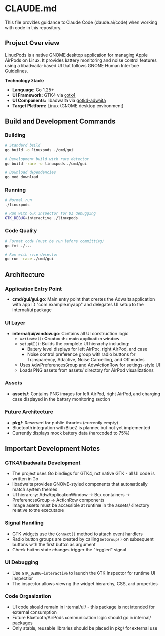 # CLAUDE.md

This file provides guidance to Claude Code (claude.ai/code) when working with code in this repository.

## Project Overview

LinuxPods is a native GNOME desktop application for managing Apple AirPods on Linux. It provides battery monitoring and noise control features using a libadwaita-based UI that follows GNOME Human Interface Guidelines.

**Technology Stack:**
- **Language:** Go 1.25+
- **UI Framework:** GTK4 via [gotk4](https://github.com/diamondburned/gotk4)
- **UI Components:** libadwaita via [gotk4-adwaita](https://github.com/diamondburned/gotk4-adwaita)
- **Target Platform:** Linux (GNOME desktop environment)

## Build and Development Commands

### Building
```bash
# Standard build
go build -o linuxpods ./cmd/gui

# Development build with race detector
go build -race -o linuxpods ./cmd/gui

# Download dependencies
go mod download
```

### Running
```bash
# Normal run
./linuxpods

# Run with GTK inspector for UI debugging
GTK_DEBUG=interactive ./linuxpods
```

### Code Quality
```bash
# Format code (must be run before committing)
go fmt ./...

# Run with race detector
go run -race ./cmd/gui
```

## Architecture

### Application Entry Point
- **cmd/gui/gui.go**: Main entry point that creates the Adwaita application with app ID "com.example.myapp" and delegates UI setup to the internal/ui package

### UI Layer
- **internal/ui/window.go**: Contains all UI construction logic
  - `Activate()`: Creates the main application window
  - `setupUI()`: Builds the complete UI hierarchy including:
    - Battery level displays for left AirPod, right AirPod, and case
    - Noise control preference group with radio buttons for Transparency, Adaptive, Noise Cancelling, and Off modes
  - Uses AdwPreferencesGroup and AdwActionRow for settings-style UI
  - Loads PNG assets from assets/ directory for AirPod visualizations

### Assets
- **assets/**: Contains PNG images for left AirPod, right AirPod, and charging case displayed in the battery monitoring section

### Future Architecture
- **pkg/**: Reserved for public libraries (currently empty)
- Bluetooth integration with BlueZ is planned but not yet implemented
- Currently displays mock battery data (hardcoded to 75%)

## Important Development Notes

### GTK4/libadwaita Development
- The project uses Go bindings for GTK4, not native GTK - all UI code is written in Go
- libadwaita provides GNOME-styled components that automatically match system themes
- UI hierarchy: AdwApplicationWindow → Box containers → PreferencesGroup → ActionRow components
- Image assets must be accessible at runtime in the assets/ directory relative to the executable

### Signal Handling
- GTK widgets use the `Connect()` method to attach event handlers
- Radio button groups are created by calling `SetGroup()` on subsequent buttons with the first button as argument
- Check button state changes trigger the "toggled" signal

### UI Debugging
- Use `GTK_DEBUG=interactive` to launch the GTK Inspector for runtime UI inspection
- The inspector allows viewing the widget hierarchy, CSS, and properties

### Code Organization
- UI code should remain in internal/ui/ - this package is not intended for external consumption
- Future Bluetooth/AirPods communication logic should go in internal/ packages
- Only stable, reusable libraries should be placed in pkg/ for external use
